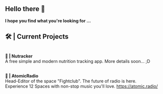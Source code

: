 ## Hello there 👋
**I hope you find what you're looking for ...**

## 🛠️ | Current Projects
\
**🥡 | Nutracker**\
A free simple and modern nutrition tracking app.
More details soon... ;D

\
**🎵 | AtomicRadio**\
Head-Editor of the space "Fightclub".
The future of radio is here. Experience 12 Spaces with non-stop music you'll love. https://atomic.radio/
